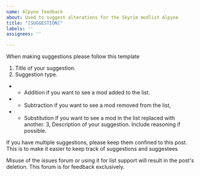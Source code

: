 ```yaml
---
name: Alpyne feedback
about: Used to suggest alterations for the Skyrim modlist Alpyne
title: "[SUGGESTION]"
labels: ''
assignees: ''

---
```


When making suggestions please follow this template
1. Title of your suggestion. 
2. Suggestion type.
- - Addition if you want to see a mod added to the list. 
- - Subtraction if you want to see a mod removed from the list,
- - Substitution if you want to see a mod in the list replaced with another.
3, Description of your suggestion. Include reasoning if possible.

If you have multiple suggestions, please keep them confined to this post. This is to make it easier to keep track of suggestions and suggestees 

Misuse of the issues forum or using it for list support will result in the post's deletion. This forum is for feedback exclusively.
